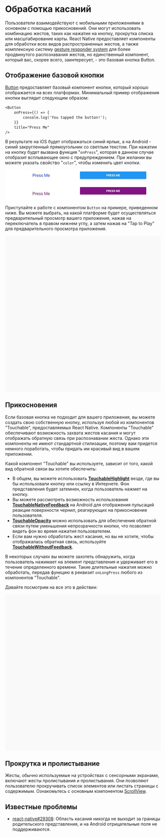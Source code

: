 # Обработка касаний

Пользователи взаимодействуют с мобильными приложениями в основном с помощью прикосновений. Они могут использовать комбинацию жестов, таких как нажатие на кнопку, прокрутка списка или масштабирование карты. React Native предоставляет компоненты для обработки всех видов распространенных жестов, а также комплексную систему [gesture responder system](gesture-responder-system.md) для более продвинутого распознавания жестов, но единственный компонент, который вас, скорее всего, заинтересует, - это базовая кнопка Button.

## Отображение базовой кнопки

[Button](button.md) предоставляет базовый компонент кнопки, который хорошо отображается на всех платформах. Минимальный пример отображения кнопки выглядит следующим образом:

```tsx
<Button
    onPress={() => {
        console.log('You tapped the button!');
    }}
    title="Press Me"
/>
```

В результате на iOS будет отображаться синий ярлык, а на Android - синий закругленный прямоугольник со светлым текстом. При нажатии на кнопку будет вызвана функция "`onPress`", которая в данном случае отобразит всплывающее окно с предупреждением. При желании вы можете указать свойство "`color`", чтобы изменить цвет кнопки.

![Button](Button.png)

Приступайте к работе с компонентом `Button` на примере, приведенном ниже. Вы можете выбрать, на какой платформе будет осуществляться предварительный просмотр вашего приложения, нажав на переключатель в правом нижнем углу, а затем нажав на "Tap to Play" для предварительного просмотра приложения.

<div data-snack-id="@bndby/button-basics" data-snack-platform="web" data-snack-preview="true" data-snack-theme="light" style="overflow:hidden;background:#F9F9F9;border:1px solid var(--color-border);border-radius:4px;height:505px;width:100%"></div>

## Прикосновения

Если базовая кнопка не подходит для вашего приложения, вы можете создать свою собственную кнопку, используя любой из компонентов "Touchable", предоставляемых React Native. Компоненты "Touchable" обеспечивают возможность захвата жестов касания и могут отображать обратную связь при распознавании жеста. Однако эти компоненты не имеют стандартной стилизации, поэтому вам придется немного поработать, чтобы придать им красивый вид в вашем приложении.

Какой компонент "Touchable" вы используете, зависит от того, какой вид обратной связи вы хотите обеспечить:

-   В общем, вы можете использовать [**TouchableHighlight**](touchablehighlight.md) везде, где вы бы использовали кнопку или ссылку в Интернете. Фон представления будет затемнен, когда пользователь нажмет на кнопку.
-   Вы можете рассмотреть возможность использования [**TouchableNativeFeedback**](touchablenativefeedback.md) на Android для отображения пульсаций реакции поверхности чернил, реагирующих на прикосновение пользователя.
-   [**TouchableOpacity**](touchableopacity.md) можно использовать для обеспечения обратной связи путем уменьшения непрозрачности кнопки, что позволяет видеть фон во время нажатия пользователем.
-   Если вам нужно обработать жест касания, но вы не хотите, чтобы отображалась обратная связь, используйте [**TouchableWithoutFeedback**](touchablewithoutfeedback.md).

В некоторых случаях вы можете захотеть обнаружить, когда пользователь нажимает на элемент представления и удерживает его в течение определенного времени. Такие длительные нажатия можно обработать, передав функцию в реквизит `onLongPress` любого из компонентов "Touchable".

Давайте посмотрим на все это в действии:

<div data-snack-id="@bndby/touchables" data-snack-platform="web" data-snack-preview="true" data-snack-theme="light" style="overflow:hidden;background:#F9F9F9;border:1px solid var(--color-border);border-radius:4px;height:505px;width:100%"></div>

## Прокрутка и пролистывание

Жесты, обычно используемые на устройствах с сенсорными экранами, включают жесты пролистывания и пролистывания. Они позволяют пользователю прокручивать список элементов или листать страницы с содержимым. Ознакомьтесь с основным компонентом [ScrollView](scrollview.md).

## Известные проблемы

-   [react-native#29308](https://github.com/facebook/react-native/issues/29308#issuecomment-792864162): Область касания никогда не выходит за границы родительского представления, и на Android отрицательные поля не поддерживаются.

